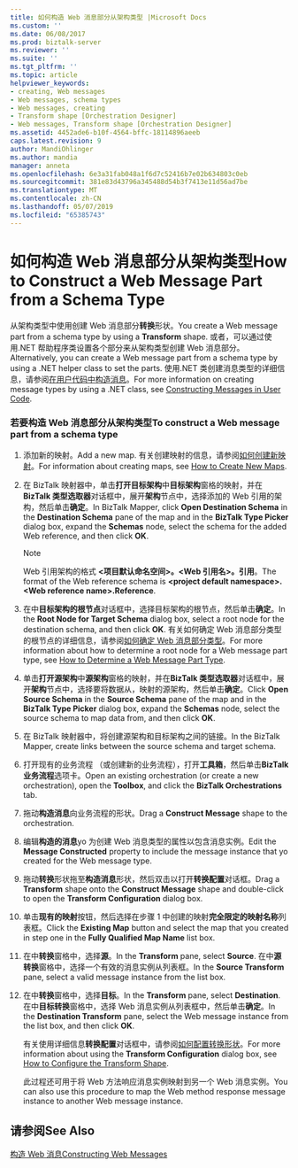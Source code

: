 ```yaml
---
title: 如何构造 Web 消息部分从架构类型 |Microsoft Docs
ms.custom: ''
ms.date: 06/08/2017
ms.prod: biztalk-server
ms.reviewer: ''
ms.suite: ''
ms.tgt_pltfrm: ''
ms.topic: article
helpviewer_keywords:
- creating, Web messages
- Web messages, schema types
- Web messages, creating
- Transform shape [Orchestration Designer]
- Web messages, Transform shape [Orchestration Designer]
ms.assetid: 4452ade6-b10f-4564-bffc-18114896aeeb
caps.latest.revision: 9
author: MandiOhlinger
ms.author: mandia
manager: anneta
ms.openlocfilehash: 6e3a31fab048a1f6d7c52416b7e02b634803c0eb
ms.sourcegitcommit: 381e83d43796a345488d54b3f7413e11d56ad7be
ms.translationtype: MT
ms.contentlocale: zh-CN
ms.lasthandoff: 05/07/2019
ms.locfileid: "65385743"
---
```

# <a name="how-to-construct-a-web-message-part-from-a-schema-type"></a><span data-ttu-id="492bd-102">如何构造 Web 消息部分从架构类型</span><span class="sxs-lookup"><span data-stu-id="492bd-102">How to Construct a Web Message Part from a Schema Type</span></span>
<span data-ttu-id="492bd-103">从架构类型中使用创建 Web 消息部分**转换**形状。</span><span class="sxs-lookup"><span data-stu-id="492bd-103">You create a Web message part from a schema type by using a **Transform** shape.</span></span> <span data-ttu-id="492bd-104">或者，可以通过使用.NET 帮助程序类设置各个部分来从架构类型创建 Web 消息部分。</span><span class="sxs-lookup"><span data-stu-id="492bd-104">Alternatively, you can create a Web message part from a schema type by using a .NET helper class to set the parts.</span></span> <span data-ttu-id="492bd-105">使用.NET 类创建消息类型的详细信息，请参阅[在用户代码中构造消息](../core/constructing-messages-in-user-code.md)。</span><span class="sxs-lookup"><span data-stu-id="492bd-105">For more information on creating message types by using a .NET class, see [Constructing Messages in User Code](../core/constructing-messages-in-user-code.md).</span></span>  
  
### <a name="to-construct-a-web-message-part-from-a-schema-type"></a><span data-ttu-id="492bd-106">若要构造 Web 消息部分从架构类型</span><span class="sxs-lookup"><span data-stu-id="492bd-106">To construct a Web message part from a schema type</span></span>  
  
1. <span data-ttu-id="492bd-107">添加新的映射。</span><span class="sxs-lookup"><span data-stu-id="492bd-107">Add a new map.</span></span> <span data-ttu-id="492bd-108">有关创建映射的信息，请参阅[如何创建新映射](../core/how-to-create-new-maps.md)。</span><span class="sxs-lookup"><span data-stu-id="492bd-108">For information about creating maps, see [How to Create New Maps](../core/how-to-create-new-maps.md).</span></span>  
  
2. <span data-ttu-id="492bd-109">在 BizTalk 映射器中，单击**打开目标架构**中**目标架构**窗格的映射，并在**BizTalk 类型选取器**对话框中，展开**架构**节点中，选择添加的 Web 引用的架构，然后单击**确定**。</span><span class="sxs-lookup"><span data-stu-id="492bd-109">In BizTalk Mapper, click **Open Destination Schema** in the **Destination Schema** pane of the map and in the **BizTalk Type Picker** dialog box, expand the **Schemas** node, select the schema for the added Web reference, and then click **OK**.</span></span>  
  
   > [!NOTE]
   >  <span data-ttu-id="492bd-110">Web 引用架构的格式 **\<项目默认命名空间\>。\<Web 引用名\>。引用**。</span><span class="sxs-lookup"><span data-stu-id="492bd-110">The format of the Web reference schema is **\<project default namespace\>.\<Web reference name\>.Reference**.</span></span>  
  
3. <span data-ttu-id="492bd-111">在中**目标架构的根节点**对话框中，选择目标架构的根节点，然后单击**确定**。</span><span class="sxs-lookup"><span data-stu-id="492bd-111">In the **Root Node for Target Schema** dialog box, select a root node for the destination schema, and then click **OK**.</span></span> <span data-ttu-id="492bd-112">有关如何确定 Web 消息部分类型的根节点的详细信息，请参阅[如何确定 Web 消息部分类型](../core/how-to-determine-a-web-message-part-type.md)。</span><span class="sxs-lookup"><span data-stu-id="492bd-112">For more information about how to determine a root node for a Web message part type, see [How to Determine a Web Message Part Type](../core/how-to-determine-a-web-message-part-type.md).</span></span>  
  
4. <span data-ttu-id="492bd-113">单击**打开源架构**中**源架构**窗格的映射，并在**BizTalk 类型选取器**对话框中，展开**架构**节点中，选择要将数据从，映射的源架构，然后单击**确定**。</span><span class="sxs-lookup"><span data-stu-id="492bd-113">Click **Open Source Schema** in the **Source Schema** pane of the map and in the **BizTalk Type Picker** dialog box, expand the **Schemas** node, select the source schema to map data from, and then click **OK**.</span></span>  
  
5. <span data-ttu-id="492bd-114">在 BizTalk 映射器中，将创建源架构和目标架构之间的链接。</span><span class="sxs-lookup"><span data-stu-id="492bd-114">In the BizTalk Mapper, create links between the source schema and target schema.</span></span>  
  
6. <span data-ttu-id="492bd-115">打开现有的业务流程 （或创建新的业务流程），打开**工具箱**，然后单击**BizTalk 业务流程**选项卡。</span><span class="sxs-lookup"><span data-stu-id="492bd-115">Open an existing orchestration (or create a new orchestration), open the **Toolbox**, and click the **BizTalk Orchestrations** tab.</span></span>  
  
7. <span data-ttu-id="492bd-116">拖动**构造消息**向业务流程的形状。</span><span class="sxs-lookup"><span data-stu-id="492bd-116">Drag a **Construct Message** shape to the orchestration.</span></span>  
  
8. <span data-ttu-id="492bd-117">编辑**构造的消息**yo 为创建 Web 消息类型的属性以包含消息实例。</span><span class="sxs-lookup"><span data-stu-id="492bd-117">Edit the **Message Constructed** property to include the message instance that yo created for the Web message type.</span></span>  
  
9. <span data-ttu-id="492bd-118">拖动**转换**形状拖至**构造消息**形状，然后双击以打开**转换配置**对话框。</span><span class="sxs-lookup"><span data-stu-id="492bd-118">Drag a **Transform** shape onto the **Construct Message** shape and double-click to open the **Transform Configuration** dialog box.</span></span>  
  
10. <span data-ttu-id="492bd-119">单击**现有的映射**按钮，然后选择在步骤 1 中创建的映射**完全限定的映射名称**列表框。</span><span class="sxs-lookup"><span data-stu-id="492bd-119">Click the **Existing Map** button and select the map that you created in step one in the **Fully Qualified Map Name** list box.</span></span>  
  
11. <span data-ttu-id="492bd-120">在中**转换**窗格中，选择**源**。</span><span class="sxs-lookup"><span data-stu-id="492bd-120">In the **Transform** pane, select **Source**.</span></span> <span data-ttu-id="492bd-121">在中**源转换**窗格中，选择一个有效的消息实例从列表框。</span><span class="sxs-lookup"><span data-stu-id="492bd-121">In the **Source Transform** pane, select a valid message instance from the list box.</span></span>  
  
12. <span data-ttu-id="492bd-122">在中**转换**窗格中，选择**目标**。</span><span class="sxs-lookup"><span data-stu-id="492bd-122">In the **Transform** pane, select **Destination**.</span></span> <span data-ttu-id="492bd-123">在中**目标转换**窗格中，选择 Web 消息实例从列表框中，然后单击**确定**。</span><span class="sxs-lookup"><span data-stu-id="492bd-123">In the **Destination Transform** pane, select the Web message instance from the list box, and then click **OK**.</span></span>  
  
    <span data-ttu-id="492bd-124">有关使用详细信息**转换配置**对话框中，请参阅[如何配置转换形状](../core/how-to-configure-the-transform-shape.md)。</span><span class="sxs-lookup"><span data-stu-id="492bd-124">For more information about using the **Transform Configuration** dialog box, see [How to Configure the Transform Shape](../core/how-to-configure-the-transform-shape.md).</span></span>  
  
    <span data-ttu-id="492bd-125">此过程还可用于将 Web 方法响应消息实例映射到另一个 Web 消息实例。</span><span class="sxs-lookup"><span data-stu-id="492bd-125">You can also use this procedure to map the Web method response message instance to another Web message instance.</span></span>  
  
## <a name="see-also"></a><span data-ttu-id="492bd-126">请参阅</span><span class="sxs-lookup"><span data-stu-id="492bd-126">See Also</span></span>  
 [<span data-ttu-id="492bd-127">构造 Web 消息</span><span class="sxs-lookup"><span data-stu-id="492bd-127">Constructing Web Messages</span></span>](../core/constructing-web-messages.md)